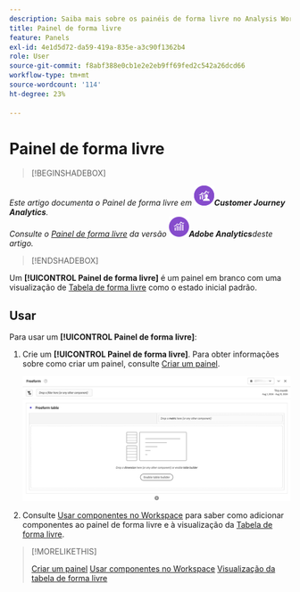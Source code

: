 ```yaml
---
description: Saiba mais sobre os painéis de forma livre no Analysis Workspace.
title: Painel de forma livre
feature: Panels
exl-id: 4e1d5d72-da59-419a-835e-a3c90f1362b4
role: User
source-git-commit: f8abf388e0cb1e2e2eb9ff69fed2c542a26dcd66
workflow-type: tm+mt
source-wordcount: '114'
ht-degree: 23%

---
```


# Painel de forma livre


>[!BEGINSHADEBOX]

*Este artigo documenta o Painel de forma livre em ![CustomerJourneyAnalytics](/help/assets/icons/CustomerJourneyAnalytics.svg)**Customer Journey Analytics**.<br/>Consulte o [Painel de forma livre](https://experienceleague.adobe.com/en/docs/analytics/analyze/analysis-workspace/panels/freeform-panel) da versão ![AdobeAnalytics](/help/assets/icons/AdobeAnalytics.svg)**Adobe Analytics**deste artigo.*

>[!ENDSHADEBOX]


Um **[!UICONTROL Painel de forma livre]** é um painel em branco com uma visualização de [Tabela de forma livre](/help/analysis-workspace/visualizations/freeform-table/freeform-table.md) como o estado inicial padrão.

## Usar

Para usar um **[!UICONTROL Painel de forma livre]**:

1. Crie um **[!UICONTROL Painel de forma livre]**. Para obter informações sobre como criar um painel, consulte [Criar um painel](panels.md#create-a-panel).

   ![O painel de Forma livre padrão mostrando um painel em branco com uma tabela de forma livre.](assets/freeform-panel.png)

1. Consulte [Usar componentes no Workspace](/help/components/use-components-in-workspace.md) para saber como adicionar componentes ao painel de forma livre e à visualização da [Tabela de forma livre](/help/analysis-workspace/visualizations/freeform-table/freeform-table.md).


>[!MORELIKETHIS]
>
>[Criar um painel](/help/analysis-workspace/c-panels/panels.md#create-a-panel)
>[Usar componentes no Workspace](/help/components/use-components-in-workspace.md)
>[Visualização da tabela de forma livre](/help/analysis-workspace/visualizations/freeform-table/freeform-table.md)
>